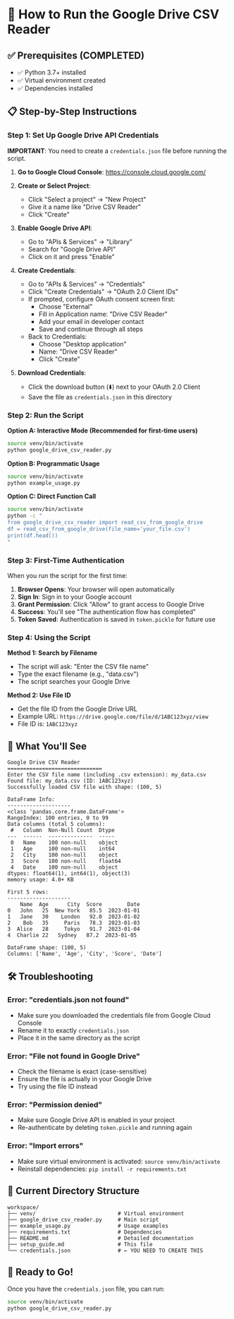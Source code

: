 # 🚀 How to Run the Google Drive CSV Reader

## ✅ Prerequisites (COMPLETED)
- ✅ Python 3.7+ installed
- ✅ Virtual environment created 
- ✅ Dependencies installed

## 📋 Step-by-Step Instructions

### Step 1: Set Up Google Drive API Credentials

**IMPORTANT**: You need to create a `credentials.json` file before running the script.

1. **Go to Google Cloud Console**: https://console.cloud.google.com/

2. **Create or Select Project**:
   - Click "Select a project" → "New Project"
   - Give it a name like "Drive CSV Reader"
   - Click "Create"

3. **Enable Google Drive API**:
   - Go to "APIs & Services" → "Library"
   - Search for "Google Drive API"
   - Click on it and press "Enable"

4. **Create Credentials**:
   - Go to "APIs & Services" → "Credentials"
   - Click "Create Credentials" → "OAuth 2.0 Client IDs"
   - If prompted, configure OAuth consent screen first:
     - Choose "External"
     - Fill in Application name: "Drive CSV Reader"
     - Add your email in developer contact
     - Save and continue through all steps
   - Back to Credentials:
     - Choose "Desktop application"
     - Name: "Drive CSV Reader"
     - Click "Create"

5. **Download Credentials**:
   - Click the download button (⬇️) next to your OAuth 2.0 Client
   - Save the file as `credentials.json` in this directory

### Step 2: Run the Script

**Option A: Interactive Mode (Recommended for first-time users)**
```bash
source venv/bin/activate
python google_drive_csv_reader.py
```

**Option B: Programmatic Usage**
```bash
source venv/bin/activate
python example_usage.py
```

**Option C: Direct Function Call**
```bash
source venv/bin/activate
python -c "
from google_drive_csv_reader import read_csv_from_google_drive
df = read_csv_from_google_drive(file_name='your_file.csv')
print(df.head())
"
```

### Step 3: First-Time Authentication

When you run the script for the first time:

1. **Browser Opens**: Your browser will open automatically
2. **Sign In**: Sign in to your Google account
3. **Grant Permission**: Click "Allow" to grant access to Google Drive
4. **Success**: You'll see "The authentication flow has completed"
5. **Token Saved**: Authentication is saved in `token.pickle` for future use

### Step 4: Using the Script

**Method 1: Search by Filename**
- The script will ask: "Enter the CSV file name"
- Type the exact filename (e.g., "data.csv")
- The script searches your Google Drive

**Method 2: Use File ID**
- Get the file ID from the Google Drive URL
- Example URL: `https://drive.google.com/file/d/1ABC123xyz/view`
- File ID is: `1ABC123xyz`

## 🎯 What You'll See

```
Google Drive CSV Reader
==============================
Enter the CSV file name (including .csv extension): my_data.csv
Found file: my_data.csv (ID: 1ABC123xyz)
Successfully loaded CSV file with shape: (100, 5)

DataFrame Info:
--------------------
<class 'pandas.core.frame.DataFrame'>
RangeIndex: 100 entries, 0 to 99
Data columns (total 5 columns):
 #   Column  Non-Null Count  Dtype  
---  ------  --------------  -----  
 0   Name    100 non-null    object 
 1   Age     100 non-null    int64  
 2   City    100 non-null    object 
 3   Score   100 non-null    float64
 4   Date    100 non-null    object 
dtypes: float64(1), int64(1), object(3)
memory usage: 4.0+ KB

First 5 rows:
--------------------
    Name  Age      City  Score        Date
0   John   25  New York   85.5  2023-01-01
1   Jane   30    London   92.0  2023-01-02
2    Bob   35     Paris   78.3  2023-01-03
3  Alice   28     Tokyo   91.7  2023-01-04
4  Charlie 22   Sydney   87.2  2023-01-05

DataFrame shape: (100, 5)
Columns: ['Name', 'Age', 'City', 'Score', 'Date']
```

## 🛠️ Troubleshooting

### Error: "credentials.json not found"
- Make sure you downloaded the credentials file from Google Cloud Console
- Rename it to exactly `credentials.json`
- Place it in the same directory as the script

### Error: "File not found in Google Drive"
- Check the filename is exact (case-sensitive)
- Ensure the file is actually in your Google Drive
- Try using the file ID instead

### Error: "Permission denied"
- Make sure Google Drive API is enabled in your project
- Re-authenticate by deleting `token.pickle` and running again

### Error: "Import errors"
- Make sure virtual environment is activated: `source venv/bin/activate`
- Reinstall dependencies: `pip install -r requirements.txt`

## 📁 Current Directory Structure
```
workspace/
├── venv/                          # Virtual environment
├── google_drive_csv_reader.py     # Main script
├── example_usage.py               # Usage examples
├── requirements.txt               # Dependencies
├── README.md                      # Detailed documentation
├── setup_guide.md                 # This file
└── credentials.json               # ← YOU NEED TO CREATE THIS
```

## 🎉 Ready to Go!

Once you have the `credentials.json` file, you can run:

```bash
source venv/bin/activate
python google_drive_csv_reader.py
```
